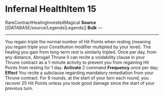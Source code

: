 ﻿---
id: '761'
item_category: Contracts
item_subcategory: Thrune Contracts
level: '15'
name: Infernal Health
rarity: Rare
source: '[[DATABASE/source/Legends|Legends]]'
subcategory: contract
trait:
- '[[DATABASE/trait/Contract|Contract]]'
- '[[DATABASE/trait/Healing|Healing]]'
- '[[DATABASE/trait/Invested|Invested]]'
- '[[DATABASE/trait/Magical|Magical]]'
- '[[DATABASE/trait/Rare|Rare]]'
type: Item

---
# Infernal Health<span class="item-type">Item 15</span>

<span class="trait-rare item-trait">Rare</span><span class="item-trait">Contract</span><span class="item-trait">Healing</span><span class="item-trait">Invested</span><span class="item-trait">Magical</span>
**Source** [[DATABASE/source/Legends|Legends]]
**Bulk** —

---
You regain triple the normal number of Hit Points when resting (meaning you regain triple your Constitution modifier multiplied by your level). The healing you gain from long-term rest is similarly tripled. Once per day, from any distance, Abrogail Thrune II can recite a voidability clause in your Thrune contract as a 1-minute activity to prevent you from regaining Hit Points from resting for 1 day.
**Activate** <span class="action-icon">2</span> command **Frequency** once per day; **Effect** You recite a subclause regarding mandatory remediation from your Thrune contract. For 6 rounds, at the start of your turn each round, you recover 25 Hit Points unless you took good damage since the start of your previous turn.